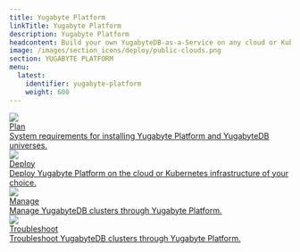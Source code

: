 ```yaml
---
title: Yugabyte Platform
linkTitle: Yugabyte Platform
description: Yugabyte Platform
headcontent: Build your own YugabyteDB-as-a-Service on any cloud or Kubernetes infrastructure.
image: /images/section_icons/deploy/public-clouds.png
section: YUGABYTE PLATFORM
menu:
  latest:
    identifier: yugabyte-platform
    weight: 600
---
```


<div class="row">

  <div class="col-12 col-md-6 col-lg-12 col-xl-6">
    <a class="section-link icon-offset" href="plan/">
      <div class="head">
        <img class="icon" src="/images/section_icons/quick_start/install.png" aria-hidden="true" />
        <div class="title">Plan</div>
      </div>
      <div class="body">
        System requirements for installing Yugabyte Platform and YugabyteDB universes.
      </div>
    </a>
  </div>

  <div class="col-12 col-md-6 col-lg-12 col-xl-6">
    <a class="section-link icon-offset" href="deploy/">
      <div class="head">
        <img class="icon" src="/images/section_icons/deploy/public-clouds.png" aria-hidden="true" />
        <div class="title">Deploy</div>
      </div>
      <div class="body">
        Deploy Yugabyte Platform on the cloud or Kubernetes infrastructure of your choice.
      </div>
    </a>
  </div>
  
  <div class="col-12 col-md-6 col-lg-12 col-xl-6">
    <a class="section-link icon-offset" href="manage/">
      <div class="head">
        <img class="icon" src="/images/section_icons/quick_start/install.png" aria-hidden="true" />
        <div class="title">Manage</div>
      </div>
      <div class="body">
        Manage YugabyteDB clusters through Yugabyte Platform.
      </div>
    </a>
  </div>

  <div class="col-12 col-md-6 col-lg-12 col-xl-6">
    <a class="section-link icon-offset" href="troubleshoot/">
      <div class="head">
        <img class="icon" src="/images/section_icons/deploy/enterprise/console.png" aria-hidden="true" />
        <div class="title">Troubleshoot</div>
      </div>
      <div class="body">
        Troubleshoot YugabyteDB clusters through Yugabyte Platform.
      </div>
    </a>
  </div>

</div>
